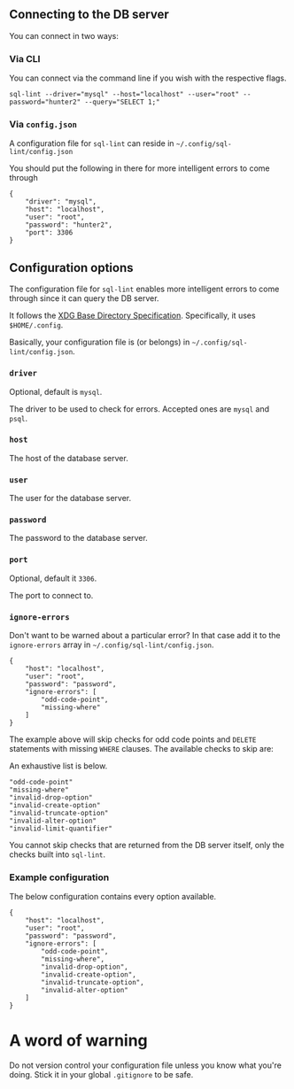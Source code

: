 ## Connecting to the DB server

You can connect in two ways:

### Via CLI

You can connect via the command line if you wish with the respective flags.

```
sql-lint --driver="mysql" --host="localhost" --user="root" --password="hunter2" --query="SELECT 1;"
```

### Via `config.json`

A configuration file for `sql-lint` can reside in `~/.config/sql-lint/config.json`

You should put the following in there for more intelligent errors to come through

```
{
    "driver": "mysql",
    "host": "localhost",
    "user": "root",
    "password": "hunter2",
    "port": 3306
}
```

## Configuration options

The configuration file for `sql-lint` enables more intelligent
errors to come through since it can query the DB server.

It follows the [XDG Base Directory
Specification](https://specifications.freedesktop.org/basedir-spec/basedir-spec-latest.html). Specifically, it uses
`$HOME/.config`.

Basically, your configuration file is (or belongs) in `~/.config/sql-lint/config.json`.

### `driver`

Optional, default is `mysql`.

The driver to be used to check for errors.
Accepted ones are `mysql` and `psql`.

### `host`

The host of the database server.

### `user`

The user for the database server.

### `password`

The password to the database server.

### `port`

Optional, default it `3306`.

The port to connect to.

### `ignore-errors`

Don't want to be warned about a particular error? 
In that case add it to the `ignore-errors` array in `~/.config/sql-lint/config.json`.

```
{
    "host": "localhost",
    "user": "root",
    "password": "password",
    "ignore-errors": [
        "odd-code-point",
        "missing-where"
    ]
}
```

The example above will skip checks for odd code points and `DELETE` statements with missing `WHERE` clauses.
The available checks to skip are:

An exhaustive list is below.

```
"odd-code-point"
"missing-where"
"invalid-drop-option"
"invalid-create-option"
"invalid-truncate-option"
"invalid-alter-option"
"invalid-limit-quantifier"
```

You cannot skip checks that are returned from the DB server itself, only the checks built into `sql-lint`.

### Example configuration

The below configuration contains every option available.

```
{
    "host": "localhost",
    "user": "root",
    "password": "password",
    "ignore-errors": [
        "odd-code-point",
        "missing-where",
        "invalid-drop-option",
        "invalid-create-option",
        "invalid-truncate-option",
        "invalid-alter-option"
    ]
}
```

# A word of warning

Do not version control your configuration file unless you know what you're
doing. Stick it in your global `.gitignore` to be safe.
